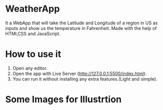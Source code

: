 # WeatherApp

It a WebApp that will take the Latitude and Longitude of a region in US as inputs and show us the temperature in Fahrenheit.
Made with the help of HTMl,CSS and JavaScript.

# How to use it

1. Open any editor.
2. Open the app with Live Server (http://127.0.0.1:5500/index.html).
3. You can run it without installing any extra features.(Light and simple).

# Some Images for Illustrtion




